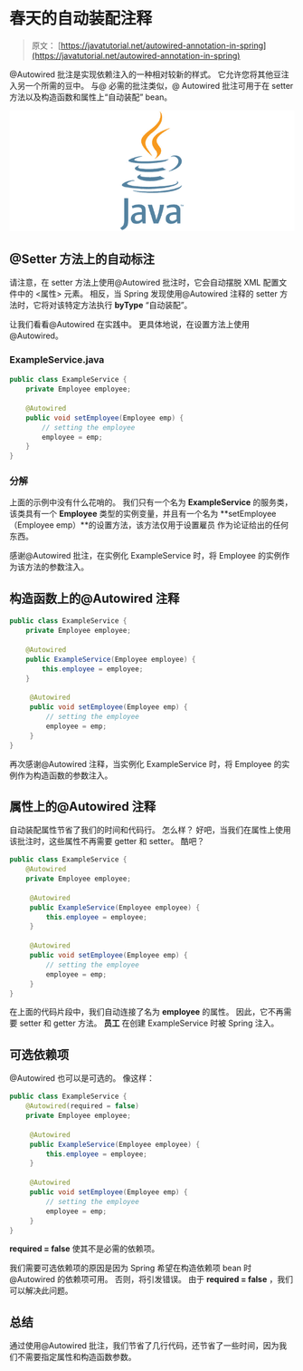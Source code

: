 # 春天的自动装配注释

> 原文： [https://javatutorial.net/autowired-annotation-in-spring](https://javatutorial.net/autowired-annotation-in-spring)

@Autowired 批注是实现依赖注入的一种相对较新的样式。 它允许您将其他豆注入另一个所需的豆中。 与@ 必需的批注类似，@ Autowired 批注可用于在 setter 方法以及构造函数和属性上“自动装配” bean。

![java-featured-image](img/e0db051dedc1179e7424b6d998a6a772.jpg)

## @Setter 方法上的自动标注

请注意，在 setter 方法上使用@Autowired 批注时，它会自动摆脱 XML 配置文件中的 &lt;属性&gt; 元素。 相反，当 Spring 发现使用@Autowired 注释的 setter 方法时，它将对该特定方法执行 **byType** “自动装配”。

让我们看看@Autowired 在实践中。 更具体地说，在设置方法上使用@Autowired。

### ExampleService.java

```java
public class ExampleService {
    private Employee employee;

    @Autowired
    public void setEmployee(Employee emp) {
        // setting the employee
        employee = emp;
    }
}
```

### 分解

上面的示例中没有什么花哨的。 我们只有一个名为 **ExampleService** 的服务类，该类具有一个 **Employee** 类型的实例变量，并且有一个名为 **setEmployee（Employee emp）**的设置方法，该方法仅用于设置雇员 作为论证给出的任何东西。

感谢@Autowired 批注，在实例化 ExampleService 时，将 Employee 的实例作为该方法的参数注入。

## 构造函数上的@Autowired 注释

```java
public class ExampleService {
    private Employee employee;

    @Autowired
    public ExampleService(Employee employee) {
        this.employee = employee;
    }

     @Autowired
     public void setEmployee(Employee emp) {
         // setting the employee
         employee = emp;
     }
}
```

再次感谢@Autowired 注释，当实例化 ExampleService 时，将 Employee 的实例作为构造函数的参数注入。

## 属性上的@Autowired 注释

自动装配属性节省了我们的时间和代码行。 怎么样？ 好吧，当我们在属性上使用该批注时，这些属性不再需要 getter 和 setter。 酷吧？

```java
public class ExampleService {
    @Autowired
    private Employee employee;

     @Autowired
     public ExampleService(Employee employee) {
         this.employee = employee;
     }

     @Autowired
     public void setEmployee(Employee emp) {
         // setting the employee
         employee = emp;
     }
}
```

在上面的代码片段中，我们自动连接了名为 **employee** 的属性。 因此，它不再需要 setter 和 getter 方法。 **员工** 在创建 ExampleService 时被 Spring 注入。

## 可选依赖项

@Autowired 也可以是可选的。 像这样：

```java
public class ExampleService {
    @Autowired(required = false)
    private Employee employee;

     @Autowired
     public ExampleService(Employee employee) {
         this.employee = employee;
     }

     @Autowired
     public void setEmployee(Employee emp) {
         // setting the employee
         employee = emp;
     }
}
```

**required = false** 使其不是必需的依赖项。

我们需要可选依赖项的原因是因为 Spring 希望在构造依赖项 bean 时@Autowired 的依赖项可用。 否则，将引发错误。 由于 **required = false** ，我们可以解决此问题。

## 总结

通过使用@Autowired 批注，我们节省了几行代码，还节省了一些时间，因为我们不需要指定属性和构造函数参数。